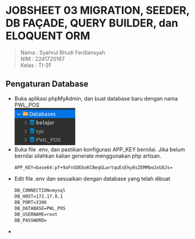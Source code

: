 # JOBSHEET 03 MIGRATION, SEEDER, DB FAÇADE, QUERY BUILDER, dan ELOQUENT ORM
> Nama : Syahrul Bhudi Ferdiansyah <br>
> NIM  : 2241720167 <br>
> Kelas : TI-2F

## Pengaturan Database
- Buka aplikasi phpMyAdmin, dan buat database baru dengan nama PWL_POS<br>
![alt text](./public/screenshot/db.png)<br>
- Buka file .env, dan pastikan konfigurasi APP_KEY bernilai. Jika belum bernilai silahkan kalian generate menggunakan php artisan.
    ```shell
    APP_KEY=base64:pf+9aFnSDEboKCBeqGLwrtquEsEky8sZEMMbe2xU8Js=
    ```
- Edit file .env dan sesuaikan dengan database yang telah dibuat
    ```shell
    DB_CONNECTION=mysql
    DB_HOST=172.17.0.1
    DB_PORT=3306
    DB_DATABASE=PWL_POS
    DB_USERNAME=root
    DB_PASSWORD=
    ```
-
